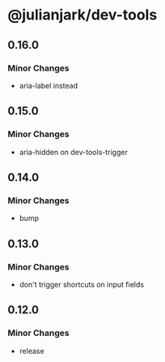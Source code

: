 # @julianjark/dev-tools

## 0.16.0

### Minor Changes

- aria-label instead

## 0.15.0

### Minor Changes

- aria-hidden on dev-tools-trigger

## 0.14.0

### Minor Changes

- bump

## 0.13.0

### Minor Changes

- don't trigger shortcuts on input fields

## 0.12.0

### Minor Changes

- release
